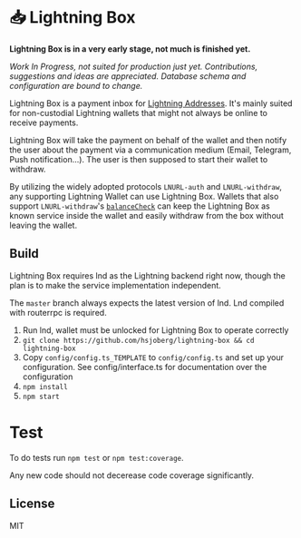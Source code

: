 # 📥 Lightning Box

**Lightning Box is in a very early stage, not much is finished yet.**

_Work In Progress, not suited for production just yet._
_Contributions, suggestions and ideas are appreciated._
_Database schema and configuration are bound to change._

Lightning Box is a payment inbox for [Lightning Addresses](https://lightningaddress.com).
It's mainly suited for non-custodial Lightning wallets that might not always be online to receive payments.

Lightning Box will take the payment on behalf of the wallet and then notify the user about the payment via a communication medium (Email, Telegram, Push notification...). The user is then supposed to start their wallet to withdraw.

By utilizing the widely adopted protocols `LNURL-auth` and `LNURL-withdraw`, any supporting Lightning Wallet can use Lightning Box.
Wallets that also support `LNURL-withdraw`'s [`balanceCheck`](https://github.com/fiatjaf/lnurl-rfc/blob/luds/14.md) can keep the Lightning Box as known service inside the wallet and easily withdraw from the box without leaving the wallet.

## Build

Lightning Box requires lnd as the Lightning backend right now, though the plan is to
make the service implementation independent.

The `master` branch always expects the latest version of lnd. Lnd compiled with routerrpc is required.

1. Run lnd, wallet must be unlocked for Lightning Box to operate correctly
2. `git clone https://github.com/hsjoberg/lightning-box && cd lightning-box`
3. Copy `config/config.ts_TEMPLATE` to `config/config.ts` and set up your configuration. See config/interface.ts for documentation over the configuration
4. `npm install`
5. `npm start`

# Test

To do tests run `npm test` or `npm test:coverage`.

Any new code should not decerease code coverage significantly.

## License

MIT
